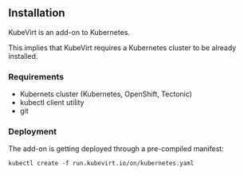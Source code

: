 ## Installation

KubeVirt is an add-on to Kubernetes.

This implies that KubeVirt requires a Kubernetes cluster to be already installed.

### Requirements

* Kubernets cluster \(Kubernetes, OpenShift, Tectonic\)
* kubectl client utility
* git

### Deployment

The add-on is getting deployed through a pre-compiled manifest:

`kubectl create -f run.kubevirt.io/on/kubernetes.yaml`






